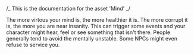 /_ This is the documentation for the asset 'Mind' _/

The more virtous your mind is, the more healthier it is. The more corrupt it is, the more you are near insanity. This can trigger some events and
your character might hear, feel or see something that isn't there. People generally tend to avoid the mentally unstable. Some NPCs might even refuse
to service you.
